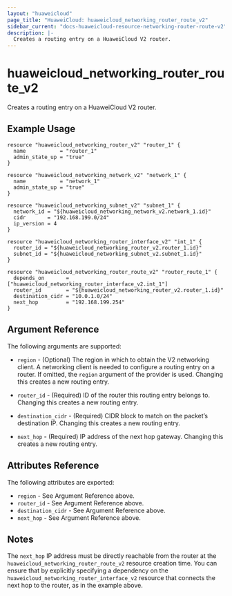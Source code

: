 ```yaml
---
layout: "huaweicloud"
page_title: "HuaweiCloud: huaweicloud_networking_router_route_v2"
sidebar_current: "docs-huaweicloud-resource-networking-router-route-v2"
description: |-
  Creates a routing entry on a HuaweiCloud V2 router.
---
```


# huaweicloud\_networking\_router_route_v2

Creates a routing entry on a HuaweiCloud V2 router.

## Example Usage

```hcl
resource "huaweicloud_networking_router_v2" "router_1" {
  name           = "router_1"
  admin_state_up = "true"
}

resource "huaweicloud_networking_network_v2" "network_1" {
  name           = "network_1"
  admin_state_up = "true"
}

resource "huaweicloud_networking_subnet_v2" "subnet_1" {
  network_id = "${huaweicloud_networking_network_v2.network_1.id}"
  cidr       = "192.168.199.0/24"
  ip_version = 4
}

resource "huaweicloud_networking_router_interface_v2" "int_1" {
  router_id = "${huaweicloud_networking_router_v2.router_1.id}"
  subnet_id = "${huaweicloud_networking_subnet_v2.subnet_1.id}"
}

resource "huaweicloud_networking_router_route_v2" "router_route_1" {
  depends_on       = ["huaweicloud_networking_router_interface_v2.int_1"]
  router_id        = "${huaweicloud_networking_router_v2.router_1.id}"
  destination_cidr = "10.0.1.0/24"
  next_hop         = "192.168.199.254"
}
```

## Argument Reference

The following arguments are supported:

* `region` - (Optional) The region in which to obtain the V2 networking client.
    A networking client is needed to configure a routing entry on a router. If omitted, the
    `region` argument of the provider is used. Changing this creates a new
    routing entry.

* `router_id` - (Required) ID of the router this routing entry belongs to. Changing
    this creates a new routing entry.

* `destination_cidr` - (Required) CIDR block to match on the packet’s destination IP. Changing
    this creates a new routing entry.

* `next_hop` - (Required) IP address of the next hop gateway.  Changing
    this creates a new routing entry.

## Attributes Reference

The following attributes are exported:

* `region` - See Argument Reference above.
* `router_id` - See Argument Reference above.
* `destination_cidr` - See Argument Reference above.
* `next_hop` - See Argument Reference above.

## Notes

The `next_hop` IP address must be directly reachable from the router at the ``huaweicloud_networking_router_route_v2``
resource creation time.  You can ensure that by explicitly specifying a dependency on the ``huaweicloud_networking_router_interface_v2``
resource that connects the next hop to the router, as in the example above.
